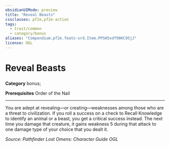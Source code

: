 ```yaml
---
obsidianUIMode: preview
title: "Reveal Beasts"
cssclasses: pf2e,pf2e-action
tags:
  - trait/common
  - category/bonus
aliases: "Compendium.pf2e.feats-srd.Item.PPSH5vdf90KC95jJ"
license: OGL
---
```

# Reveal Beasts

### 

**Category** bonus; 



**Prerequisites** Order of the Nail
* * *
You are adept at revealing—or creating—weaknesses among those who are a threat to civilization. If you roll a success on a check to Recall Knowledge to identify an animal or a beast, you get a critical success instead. The next time you damage that creature, it gains weakness 5 during that attack to one damage type of your choice that you dealt it.

*Source: Pathfinder Lost Omens: Character Guide*
*OGL*